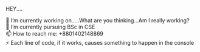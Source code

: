 HEY....

🔭 I’m currently working on.....What are you thinking...Am I really working?  <br>
 🌱 I’m currently pursuing BSc in CSE <br>
📫 How to reach me: +8801402148869<br>
⚡ Each line of code, if it works, causes something to happen in the console

